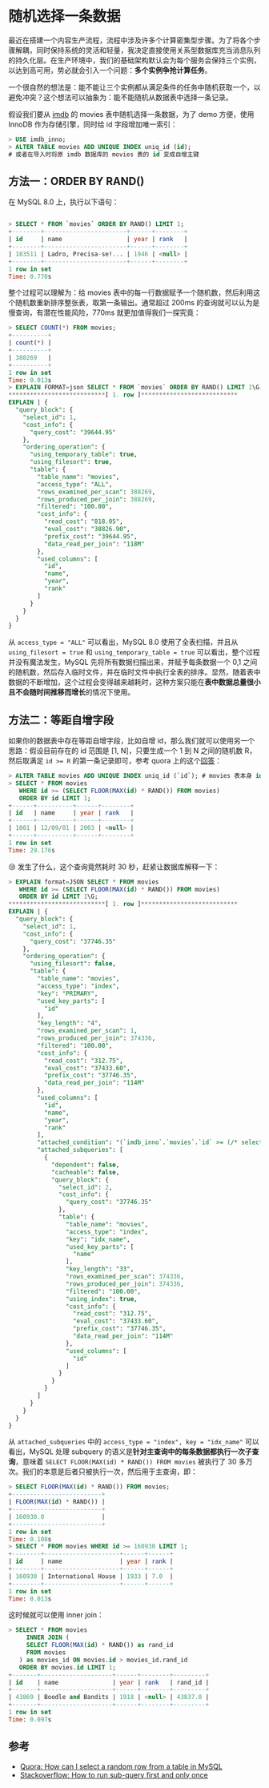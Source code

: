 # 随机选择一条数据

最近在搭建一个内容生产流程，流程中涉及许多个计算密集型步骤。为了将各个步骤解耦，同时保持系统的灵活和轻量，我决定直接使用关系型数据库充当消息队列的持久化层。在生产环境中，我们的基础架构默认会为每个服务会保持三个实例，以达到高可用，势必就会引入一个问题：**多个实例争抢计算任务**。

一个很自然的想法是：能不能让三个实例都从满足条件的任务中随机获取一个，以避免冲突？这个想法可以抽象为：能不能随机从数据表中选择一条记录。

假设我们要从 [imdb](../datasets/imdb.md) 的 movies 表中随机选择一条数据，为了 demo 方便，使用 InnoDB 作为存储引擎，同时给 id 字段增加唯一索引：

```sql
> USE imdb_inno;
> ALTER TABLE movies ADD UNIQUE INDEX uniq_id (id);
# 或者在导入时将原 imdb 数据库的 movies 表的 id 变成自增主键
```

## 方法一：ORDER BY RAND()

在 MySQL 8.0 上，执行以下语句：

```sql

> SELECT * FROM `movies` ORDER BY RAND() LIMIT 1;
+--------+-----------------------+------+--------+
| id     | name                  | year | rank   |
+--------+-----------------------+------+--------+
| 183511 | Ladro, Precisa-se!... | 1946 | <null> |
+--------+-----------------------+------+--------+
1 row in set
Time: 0.770s
```

整个过程可以理解为：给 movies 表中的每一行数据赋予一个随机数，然后利用这个随机数重新排序整张表，取第一条输出。通常超过 200ms 的查询就可以认为是慢查询，有潜在性能风险，770ms 就更加值得我们一探究竟：

```sql
> SELECT COUNT(*) FROM movies;
+----------+
| count(*) |
+----------+
| 388269   |
+----------+
1 row in set
Time: 0.013s
> EXPLAIN FORMAT=json SELECT * FROM `movies` ORDER BY RAND() LIMIT 1\G;
***************************[ 1. row ]***************************
EXPLAIN | {
  "query_block": {
    "select_id": 1,
    "cost_info": {
      "query_cost": "39644.95"
    },
    "ordering_operation": {
      "using_temporary_table": true,
      "using_filesort": true,
      "table": {
        "table_name": "movies",
        "access_type": "ALL",
        "rows_examined_per_scan": 388269,
        "rows_produced_per_join": 388269,
        "filtered": "100.00",
        "cost_info": {
          "read_cost": "818.05",
          "eval_cost": "38826.90",
          "prefix_cost": "39644.95",
          "data_read_per_join": "118M"
        },
        "used_columns": [
          "id",
          "name",
          "year",
          "rank"
        ]
      }
    }
  }
}
```

从 `access_type = "ALL"` 可以看出，MySQL 8.0 使用了全表扫描，并且从 `using_filesort = true` 和 `using_temporary_table = true` 可以看出，整个过程并没有魔法发生，MySQL 先将所有数据扫描出来，并赋予每条数据一个 0,1 之间的随机数，然后存入临时文件，并在临时文件中执行全表的排序。显然，随着表中数据的不断增加，这个过程会变得越来越耗时，这种方案只能在**表中数据总量很小且不会随时间推移而增长**的情况下使用。

## 方法二：等距自增字段

如果你的数据表中存在等距自增字段，比如自增 id，那么我们就可以使用另一个思路：假设目前存在的 id 范围是 [1, N]，只要生成一个 1 到 N 之间的随机数 R，然后取满足 `id >= R` 的第一条记录即可，参考 quora 上的这个[回答](https://www.quora.com/How-can-I-select-a-random-row-from-a-table-in-MySQL)：

```sql
> ALTER TABLE movies ADD UNIQUE INDEX uniq_id (`id`); # movies 表本身 id 字段不存在唯一键
> SELECT * FROM movies 
   WHERE id >= (SELECT FLOOR(MAX(id) * RAND()) FROM movies)
   ORDER BY id LIMIT 1;
+------+----------+------+--------+
| id   | name     | year | rank   |
+------+----------+------+--------+
| 1001 | 12/09/01 | 2003 | <null> |
+------+----------+------+--------+
1 row in set
Time: 29.176s
```

😢 发生了什么，这个查询竟然耗时 30 秒，赶紧让数据库解释一下：

```sql
> EXPLAIN format=JSON SELECT * FROM movies 
   WHERE id >= (SELECT FLOOR(MAX(id) * RAND()) FROM movies)
   ORDER BY id LIMIT 1\G;
***************************[ 1. row ]***************************
EXPLAIN | {
  "query_block": {
    "select_id": 1,
    "cost_info": {
      "query_cost": "37746.35"
    },
    "ordering_operation": {
      "using_filesort": false,
      "table": {
        "table_name": "movies",
        "access_type": "index",
        "key": "PRIMARY",
        "used_key_parts": [
          "id"
        ],
        "key_length": "4",
        "rows_examined_per_scan": 1,
        "rows_produced_per_join": 374336,
        "filtered": "100.00",
        "cost_info": {
          "read_cost": "312.75",
          "eval_cost": "37433.60",
          "prefix_cost": "37746.35",
          "data_read_per_join": "114M"
        },
        "used_columns": [
          "id",
          "name",
          "year",
          "rank"
        ],
        "attached_condition": "(`imdb_inno`.`movies`.`id` >= (/* select#2 */ select floor((max(`imdb_inno`.`movies`.`id`) * rand())) from `imdb_inno`.`movies`))",
        "attached_subqueries": [
          {
            "dependent": false,
            "cacheable": false,
            "query_block": {
              "select_id": 2,
              "cost_info": {
                "query_cost": "37746.35"
              },
              "table": {
                "table_name": "movies",
                "access_type": "index",
                "key": "idx_name",
                "used_key_parts": [
                  "name"
                ],
                "key_length": "33",
                "rows_examined_per_scan": 374336,
                "rows_produced_per_join": 374336,
                "filtered": "100.00",
                "using_index": true,
                "cost_info": {
                  "read_cost": "312.75",
                  "eval_cost": "37433.60",
                  "prefix_cost": "37746.35",
                  "data_read_per_join": "114M"
                },
                "used_columns": [
                  "id"
                ]
              }
            }
          }
        ]
      }
    }
  }
}
```

从 `attached_subqueries` 中的 `access_type = "index", key = "idx_name"` 可以看出，MySQL 处理 subquery 的语义是**针对主查询中的每条数据都执行一次子查询**，意味着 `SELECT FLOOR(MAX(id) * RAND()) FROM movies` 被执行了 30 多万次。我们的本意是后者只被执行一次，然后用于主查询，即：

```sql
> SELECT FLOOR(MAX(id) * RAND()) FROM movies;
+-------------------------+
| FLOOR(MAX(id) * RAND()) |
+-------------------------+
| 160930.0                |
+-------------------------+
1 row in set
Time: 0.108s
> SELECT * FROM movies WHERE id >= 160930 LIMIT 1;
+--------+---------------------+------+------+
| id     | name                | year | rank |
+--------+---------------------+------+------+
| 160930 | International House | 1933 | 7.0  |
+--------+---------------------+------+------+
1 row in set
Time: 0.013s
```

这时候就可以使用 inner join：

```sql
> SELECT * FROM movies
	 INNER JOIN (
     SELECT FLOOR(MAX(id) * RAND()) as rand_id
     FROM movies
   ) as movies_id ON movies.id > movies_id.rand_id
   ORDER BY movies.id LIMIT 1;
+-------+--------------------+------+--------+---------+
| id    | name               | year | rank   | rand_id |
+-------+--------------------+------+--------+---------+
| 43869 | Boodle and Bandits | 1918 | <null> | 43837.0 |
+-------+--------------------+------+--------+---------+
1 row in set
Time: 0.097s
```

## 参考

* [Quora: How can I select a random row from a table in MySQL](https://www.quora.com/How-can-I-select-a-random-row-from-a-table-in-MySQL)
* [Stackoverflow: How to run sub-query first and only once](https://stackoverflow.com/questions/16121305/how-to-run-sub-query-first-and-only-once)